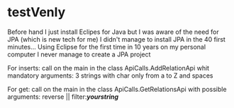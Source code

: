 # testVenly

Before hand I just install Eclipes for Java but I was aware of the need for JPA (which is new tech for me) 
I didn't manage to install JPA in the 40 first minutes... Using Eclipse for the first time in 10 years on my personal computer I never manage to create a JPA project

For inserts: call on the main in the class ApiCalls.AddRelationApi
whit mandatory arguments: 3 strings with char only from a to Z and spaces

For get: call on the main in the class ApiCalls.GetRelationsApi
with possible arguments: reverse || filter:**_yourstring_**
